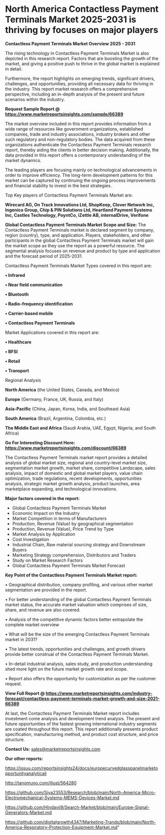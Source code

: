 # North America Contactless Payment Terminals Market 2025-2031 is thriving by focuses on major players

<Strong> Contactless Payment Terminals Market Overview 2025 - 2031</strong>

The rising technology in Contactless Payment Terminals Market is also depicted in this research report. Factors that are boosting the growth of the market, and giving a positive push to thrive in the global market is explained in detail.

Furthermore, the report highlights on emerging trends, significant drivers, challenges, and opportunities, providing all necessary data for thriving in the industry. This report market research offers a comprehensive perspective, including an in-depth analysis of the present and future scenarios within the industry.

<strong>Request Sample Report @ <a href=https://www.marketreportsinsights.com/sample/66389>https://www.marketreportsinsights.com/sample/66389</a></strong>

The market overview included in this report provides information from a wide range of resources like government organizations, established companies, trade and industry associations, industry brokers and other such regulatory and non-regulatory bodies. The data acquired from these organizations authenticate the Contactless Payment Terminals research report, thereby aiding the clients in better decision making. Additionally, the data provided in this report offers a contemporary understanding of the market dynamics.

The leading players are focusing mainly on technological advancements in order to improve efficiency. The long-term development patterns for this market can be captured by continuing the ongoing process improvements and financial stability to invest in the best strategies.

Top Key players of Contactless Payment Terminals Market are:

<strong>Wirecard AG, On Track Innovations Ltd, ShopKeep, Clover Network Inc, Ingenico Group, Chip & PIN Solutions Ltd, Heartland Payment Systems Inc, Castles Technology, PoyntCo, iZettle AB, internalDrive, Verifone</strong>

<strong><b>Global Contactless Payment Terminals Market Scope and Size:</b></strong>
The Contactless Payment Terminals market is declared segment by company, region (country), type, and application. Players, stakeholders, and other participants in the global Contactless Payment Terminals market will gain the market scope as they use the report as a powerful resource. The segmental analysis focuses on revenue and product by type and application and the forecast period of 2025-2031.

Contactless Payment Terminals Market Types covered in this report are:

<strong>• Infrared

• Near field communication

• Bluetooth

• Radio-frequency identification

• Carrier-based mobile

• Contactless Payment Terminals</strong>

Market Applications covered in this report are:

<strong>• Healthcare

• BFSI

• Retail

• Transport</strong> 

Regional Analysis

<strong>North America</strong> (the United States, Canada, and Mexico)

<strong>Europe</strong> (Germany, France, UK, Russia, and Italy)

<strong>Asia-Pacific</strong> (China, Japan, Korea, India, and Southeast Asia)

<strong>South America</strong> (Brazil, Argentina, Colombia, etc.)

<strong>The Middle East and Africa</strong> (Saudi Arabia, UAE, Egypt, Nigeria, and South Africa)

<strong>Go For Interesting Discount Here: <a href=https://www.marketreportsinsights.com/discount/66389>https://www.marketreportsinsights.com/discount/66389</a></strong>

The Contactless Payment Terminals market report provides a detailed analysis of global market size, regional and country-level market size, segmentation market growth, market share, competitive Landscape, sales analysis, impact of domestic and global market players, value chain optimization, trade regulations, recent developments, opportunities analysis, strategic market growth analysis, product launches, area marketplace expanding, and technological innovations.

<strong><b>Major factors covered in the report:</b></strong>
<ul>
  <li>Global Contactless Payment Terminals Market </li>
  <li>Economic Impact on the Industry</li>
  <li>Market Competition in terms of Manufacturers</li>
  <li>Production, Revenue (Value) by geographical segmentation</li>
  <li>Production, Revenue (Value), Price Trend by Type</li>
  <li>Market Analysis by Application</li>
  <li>Cost Investigation</li>
  <li>Industrial Chain, Raw material sourcing strategy and Downstream Buyers</li>
  <li>Marketing Strategy comprehension, Distributors and Traders</li>
  <li>Study on Market Research Factors</li>
  <li>Global Contactless Payment Terminals Market Forecast</li>
</ul>

<strong><b>Key Point of the Contactless Payment Terminals Market report:</b></strong>

• Geographical distribution, company profiling, and various other market segmentation are provided in the report.

• For better understanding of the global Contactless Payment Terminals market status, the accurate market valuation which comprises of size, share, and revenue are also covered.

• Analysis of the competitive dynamic factors better extrapolate the complete market overview

• What will be the size of the emerging Contactless Payment Terminals market in 2031?

• The latest trends, opportunities and challenges, and growth drivers provide better construal of the Contactless Payment Terminals Market.

• In-detail industrial analysis, sales study, and production understanding shed more light on the future market growth rate and scope.

• Report also offers the opportunity for customization as per the customer request.

<strong><b>View Full Report @ <a href=https://www.marketreportsinsights.com/industry-forecast/contactless-payment-terminals-market-growth-and-size-2021-66389>https://www.marketreportsinsights.com/industry-forecast/contactless-payment-terminals-market-growth-and-size-2021-66389</a></b></strong>


At last, the Contactless Payment Terminals Market report includes investment come analysis and development trend analysis. The present and future opportunities of the fastest growing international industry segments are coated throughout this report. This report additionally presents product specification, manufacturing method, and product cost structure, and price structure.

<strong>Contact Us:</strong>
sales@marketreportsinsights.com

<strong>Our other reports:</strong>

<a href=https://issuu.com/reportsinsights24/docs/europecurvedglasspanelmarketopportunityanalyticali>https://issuu.com/reportsinsights24/docs/europecurvedglasspanelmarketopportunityanalyticali</a>

<a href=http://tanomuno.com/illust/564280>http://tanomuno.com/illust/564280</a>

<a href=https://github.com/Siya23553/Research/blob/main/North-America-Micro-Electromechanical-Systems-MEMS-Devices-Market.md>https://github.com/Siya23553/Research/blob/main/North-America-Micro-Electromechanical-Systems-MEMS-Devices-Market.md</a>

<a href=https://github.com/Hindavii9/Search-Market/blob/main/Europe-Signal-Generators-Market.md>https://github.com/Hindavii9/Search-Market/blob/main/Europe-Signal-Generators-Market.md</a>

<a href=https://github.com/digitalgrowth4347/Marketing-Trands/blob/main/North-America-Respiratory-Protection-Equipment-Market.md>https://github.com/digitalgrowth4347/Marketing-Trands/blob/main/North-America-Respiratory-Protection-Equipment-Market.md</a>"

